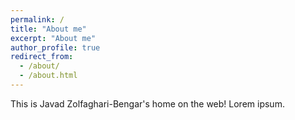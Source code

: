 ```yaml
---
permalink: /
title: "About me"
excerpt: "About me"
author_profile: true
redirect_from: 
  - /about/
  - /about.html
---
```

This is Javad Zolfaghari-Bengar's home on the web!
Lorem ipsum.
